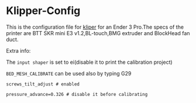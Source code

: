 # Klipper-Config
This is the configuration file for [kliper](https://github.com/Klipper3d/klipper) for an Ender 3 Pro.The specs of the printer are BTT SKR mini E3 v1.2,BL-touch,BMG extruder and BlockHead fan duct.

 Extra info:

The `input shaper` is set to ei(disable it to print the calibration project)

`BED_MESH_CALIBRATE` can be used also by typing G29

```properties
screws_tilt_adjust # enabled
```

``` properties
pressure_advance=0.326 # disable it before calibrating
```
